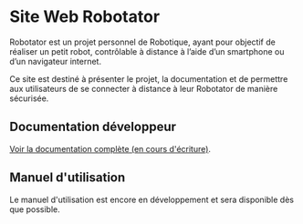# Site Web Robotator

Robotator est un projet personnel de Robotique, ayant pour objectif de réaliser un petit robot, contrôlable à distance à l’aide d’un smartphone ou d’un navigateur internet.

Ce site est destiné à présenter le projet, la documentation et de permettre aux utilisateurs de se connecter à distance à leur Robotator de manière sécurisée.

## Documentation développeur

[Voir la documentation complète (en cours d'écriture)](http://www.robotator.fr/documentation).

## Manuel d'utilisation

Le manuel d'utilisation est encore en développement et sera disponible dès que possible.